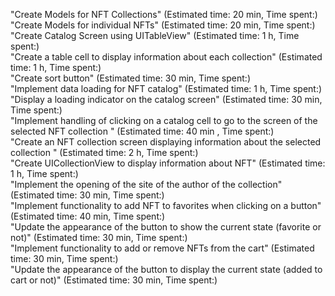 "Create Models for NFT Collections" (Estimated time: 20 min, Time spent:)\
"Create Models for individual NFTs" (Estimated time: 20 min, Time spent:)\
"Create Catalog Screen using UITableView" (Estimated time: 1 h, Time spent:)\
"Create a table cell to display information about each collection" (Estimated time: 1 h, Time spent:)\
"Create sort button" (Estimated time: 30 min, Time spent:)\
"Implement data loading for NFT catalog" (Estimated time: 1 h, Time spent:)\
"Display a loading indicator on the catalog screen" (Estimated time: 30 min, Time spent:)\
"Implement handling of clicking on a catalog cell to go to the screen of the selected NFT collection
" (Estimated time: 40 min , Time spent:)\
"Create an NFT collection screen displaying information about the selected collection
" (Estimated time: 2 h, Time spent:)\
"Create UICollectionView to display information about NFT" (Estimated time: 1 h, Time spent:)\
"Implement the opening of the site of the author of the collection" (Estimated time: 30 min, Time spent:)\
"Implement functionality to add NFT to favorites when clicking on a button" (Estimated time: 40 min, Time spent:)\
"Update the appearance of the button to show the current state (favorite or not)" (Estimated time: 30 min, Time spent:)\
"Implement functionality to add or remove NFTs from the cart" (Estimated time: 30 min, Time spent:)\
"Update the appearance of the button to display the current state (added to cart or not)" (Estimated time: 30 min, Time spent:)

